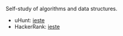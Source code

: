
Self-study of algorithms and data structures.

* uHunt: [ieste](http://uhunt.felix-halim.net/id/847599)
* HackerRank: [ieste](https://www.hackerrank.com/ieste)

